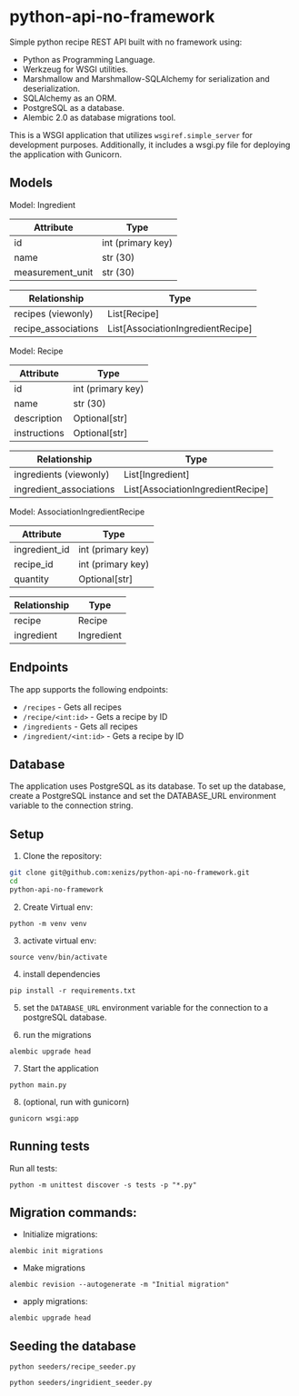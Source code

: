 # python-api-no-framework

Simple python recipe REST API built with no framework using:

- Python as Programming Language. 
- Werkzeug for WSGI utilities.
- Marshmallow and Marshmallow-SQLAlchemy for serialization and deserialization. 
- SQLAlchemy as an ORM.
- PostgreSQL as a database. 
- Alembic 2.0 as database migrations tool. 

This is a WSGI application that utilizes ```wsgiref.simple_server``` for development purposes. Additionally, it includes a wsgi.py file for deploying the application with Gunicorn.

## Models

Model: Ingredient

| Attribute              | Type                 |
| ----------------------|---------------------|
| id                     | int (primary key)    |
| name                   | str (30)             |
| measurement_unit       | str (30)             |

| Relationship       | Type                     |
| -------------------|-------------------------|
| recipes (viewonly)  | List[Recipe]             |
| recipe_associations | List[AssociationIngredientRecipe] |

Model: Recipe

| Attribute         | Type                 |
| ------------------|---------------------|
| id                | int (primary key)    |
| name              | str (30)             |
| description       | Optional[str]        |
| instructions      | Optional[str]        |

| Relationship         | Type                     |
| ---------------------|-------------------------|
| ingredients (viewonly)| List[Ingredient]         |
| ingredient_associations| List[AssociationIngredientRecipe] |

Model: AssociationIngredientRecipe

| Attribute         | Type                  |
| ------------------|----------------------|
| ingredient_id      | int (primary key)    |
| recipe_id          | int (primary key)    |
| quantity           | Optional[str]        |

| Relationship | Type       |
| --------------|-----------|
| recipe        | Recipe     |
| ingredient    | Ingredient |

## Endpoints

The app supports the following endpoints:

- `/recipes` - Gets all recipes
- `/recipe/<int:id>` - Gets a recipe by ID
- `/ingredients` - Gets all recipes
- `/ingredient/<int:id>` - Gets a recipe by ID

## Database

The application uses PostgreSQL as its database. To set up the database, create a PostgreSQL instance and set the DATABASE_URL environment variable to the connection string.

## Setup

1. Clone the repository:

```bash
git clone git@github.com:xenizs/python-api-no-framework.git
cd 
python-api-no-framework
```

2. Create Virtual env:

```python -m venv venv```

3. activate virtual env:

```source venv/bin/activate``` 

4. install dependencies

```pip install -r requirements.txt```

5. set the ```DATABASE_URL``` environment variable for the connection to a postgreSQL database.

6. run the migrations

```alembic upgrade head```

7. Start the application

```python main.py```

8. (optional, run with gunicorn)

```gunicorn wsgi:app```

## Running tests

Run all tests:

```python -m unittest discover -s tests -p "*.py"```

## Migration commands:

- Initialize migrations:  

```alembic init migrations```

- Make migrations

```alembic revision --autogenerate -m "Initial migration"```

- apply migrations: 

```alembic upgrade head```

## Seeding the database

```python seeders/recipe_seeder.py```

```python seeders/ingridient_seeder.py```